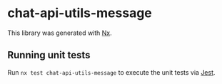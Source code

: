 # chat-api-utils-message

This library was generated with [Nx](https://nx.dev).

## Running unit tests

Run `nx test chat-api-utils-message` to execute the unit tests via [Jest](https://jestjs.io).
